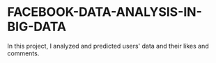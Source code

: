 # FACEBOOK-DATA-ANALYSIS-IN-BIG-DATA
In this project, I analyzed and predicted users' data and their likes and comments.
